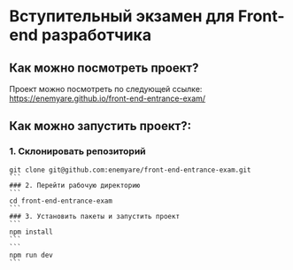 
# Вступительный экзамен для Front-end разработчика

## Как можно посмотреть проект?

Проект можно посмотреть по следующей ссылке: https://enemyare.github.io/front-end-entrance-exam/
 

## Как можно запустить проект?:
### 1. Склонировать репозиторий
````
git clone git@github.com:enemyare/front-end-entrance-exam.git
```
### 2. Перейти рабочую директорию
```
cd front-end-entrance-exam
```
### 3. Установить пакеты и запустить проект
```
npm install
```
```
npm run dev
```
